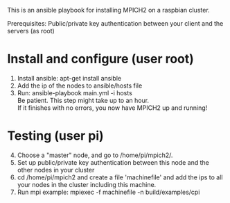 This is an ansible playbook for installing MPICH2 on a raspbian cluster.

Prerequisites:
Public/private key authentication between your client and the servers (as root)

# Install and configure (user root)

1. Install ansible: apt-get install ansible
2. Add the ip of the nodes to ansible/hosts file
3. Run: ansible-playbook main.yml -i hosts <br/> Be patient. This step might take up to an hour. <br/>If it finishes with no errors, you now have MPICH2 up and running!

# Testing (user pi)
4. Choose a "master" node, and go to /home/pi/mpich2/.
5. Set up public/private key authentication between this node and the other nodes in your cluster
6. cd /home/pi/mpich2 and create a file 'machinefile' and add the ips to all your nodes in the cluster including this machine.
7. Run mpi example: mpiexec -f machinefile -n <numberOfNodes> build/examples/cpi

